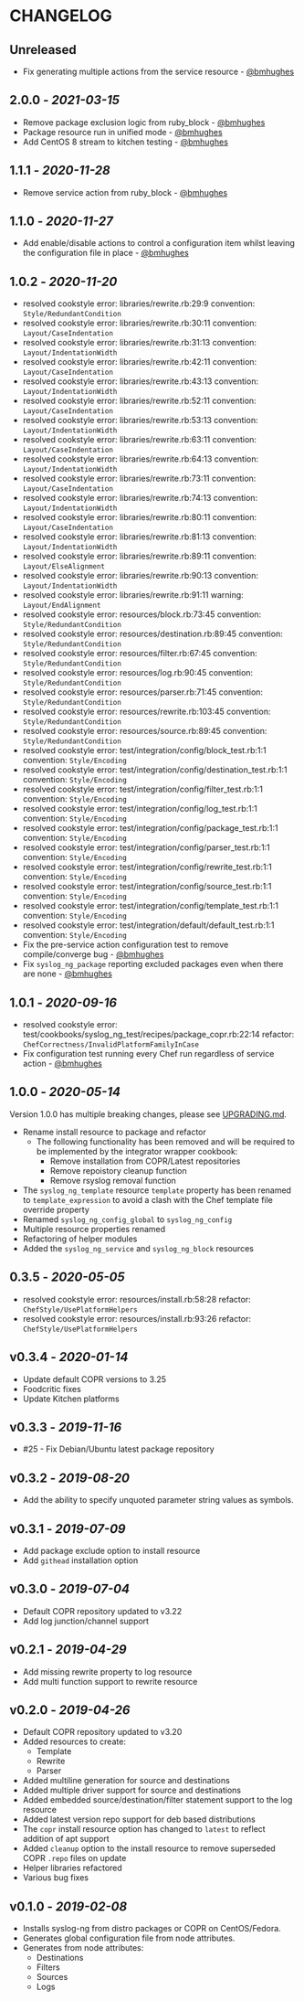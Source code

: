 # CHANGELOG

## Unreleased

- Fix generating multiple actions from the service resource - [@bmhughes](https://github.com/bmhughes)

## 2.0.0 - *2021-03-15*

- Remove package exclusion logic from ruby_block - [@bmhughes](https://github.com/bmhughes)
- Package resource run in unified mode - [@bmhughes](https://github.com/bmhughes)
- Add CentOS 8 stream to kitchen testing - [@bmhughes](https://github.com/bmhughes)

## 1.1.1 - *2020-11-28*

- Remove service action from ruby_block - [@bmhughes](https://github.com/bmhughes)

## 1.1.0 - *2020-11-27*

- Add enable/disable actions to control a configuration item whilst leaving the configuration file in place - [@bmhughes](https://github.com/bmhughes)

## 1.0.2 - *2020-11-20*

- resolved cookstyle error: libraries/rewrite.rb:29:9 convention: `Style/RedundantCondition`
- resolved cookstyle error: libraries/rewrite.rb:30:11 convention: `Layout/CaseIndentation`
- resolved cookstyle error: libraries/rewrite.rb:31:13 convention: `Layout/IndentationWidth`
- resolved cookstyle error: libraries/rewrite.rb:42:11 convention: `Layout/CaseIndentation`
- resolved cookstyle error: libraries/rewrite.rb:43:13 convention: `Layout/IndentationWidth`
- resolved cookstyle error: libraries/rewrite.rb:52:11 convention: `Layout/CaseIndentation`
- resolved cookstyle error: libraries/rewrite.rb:53:13 convention: `Layout/IndentationWidth`
- resolved cookstyle error: libraries/rewrite.rb:63:11 convention: `Layout/CaseIndentation`
- resolved cookstyle error: libraries/rewrite.rb:64:13 convention: `Layout/IndentationWidth`
- resolved cookstyle error: libraries/rewrite.rb:73:11 convention: `Layout/CaseIndentation`
- resolved cookstyle error: libraries/rewrite.rb:74:13 convention: `Layout/IndentationWidth`
- resolved cookstyle error: libraries/rewrite.rb:80:11 convention: `Layout/CaseIndentation`
- resolved cookstyle error: libraries/rewrite.rb:81:13 convention: `Layout/IndentationWidth`
- resolved cookstyle error: libraries/rewrite.rb:89:11 convention: `Layout/ElseAlignment`
- resolved cookstyle error: libraries/rewrite.rb:90:13 convention: `Layout/IndentationWidth`
- resolved cookstyle error: libraries/rewrite.rb:91:11 warning: `Layout/EndAlignment`
- resolved cookstyle error: resources/block.rb:73:45 convention: `Style/RedundantCondition`
- resolved cookstyle error: resources/destination.rb:89:45 convention: `Style/RedundantCondition`
- resolved cookstyle error: resources/filter.rb:67:45 convention: `Style/RedundantCondition`
- resolved cookstyle error: resources/log.rb:90:45 convention: `Style/RedundantCondition`
- resolved cookstyle error: resources/parser.rb:71:45 convention: `Style/RedundantCondition`
- resolved cookstyle error: resources/rewrite.rb:103:45 convention: `Style/RedundantCondition`
- resolved cookstyle error: resources/source.rb:89:45 convention: `Style/RedundantCondition`
- resolved cookstyle error: test/integration/config/block_test.rb:1:1 convention: `Style/Encoding`
- resolved cookstyle error: test/integration/config/destination_test.rb:1:1 convention: `Style/Encoding`
- resolved cookstyle error: test/integration/config/filter_test.rb:1:1 convention: `Style/Encoding`
- resolved cookstyle error: test/integration/config/log_test.rb:1:1 convention: `Style/Encoding`
- resolved cookstyle error: test/integration/config/package_test.rb:1:1 convention: `Style/Encoding`
- resolved cookstyle error: test/integration/config/parser_test.rb:1:1 convention: `Style/Encoding`
- resolved cookstyle error: test/integration/config/rewrite_test.rb:1:1 convention: `Style/Encoding`
- resolved cookstyle error: test/integration/config/source_test.rb:1:1 convention: `Style/Encoding`
- resolved cookstyle error: test/integration/config/template_test.rb:1:1 convention: `Style/Encoding`
- resolved cookstyle error: test/integration/default/default_test.rb:1:1 convention: `Style/Encoding`
- Fix the pre-service action configuration test to remove compile/converge bug - [@bmhughes](https://github.com/bmhughes)
- Fix `syslog_ng_package` reporting excluded packages even when there are none - [@bmhughes](https://github.com/bmhughes)

## 1.0.1 - *2020-09-16*

- resolved cookstyle error: test/cookbooks/syslog_ng_test/recipes/package_copr.rb:22:14 refactor: `ChefCorrectness/InvalidPlatformFamilyInCase`
- Fix configuration test running every Chef run regardless of service action - [@bmhughes](https://github.com/bmhughes)

## 1.0.0 - *2020-05-14*

Version 1.0.0 has multiple breaking changes, please see [UPGRADING.md](./UPGRADING.md).

- Rename install resource to package and refactor
  - The following functionality has been removed and will be required to be implemented by the integrator wrapper cookbook:
    - Remove installation from COPR/Latest repositories
    - Remove repoistory cleanup function
    - Remove rsyslog removal function
- The `syslog_ng_template` resource `template` property has been renamed to `template_expression` to avoid a clash with the Chef template file override property
- Renamed `syslog_ng_config_global` to `syslog_ng_config`
- Multiple resource properties renamed
- Refactoring of helper modules
- Added the `syslog_ng_service` and `syslog_ng_block` resources

## 0.3.5 - *2020-05-05*

- resolved cookstyle error: resources/install.rb:58:28 refactor: `ChefStyle/UsePlatformHelpers`
- resolved cookstyle error: resources/install.rb:93:26 refactor: `ChefStyle/UsePlatformHelpers`

## v0.3.4 - *2020-01-14*

- Update default COPR versions to 3.25
- Foodcritic fixes
- Update Kitchen platforms

## v0.3.3 - *2019-11-16*

- #25 - Fix Debian/Ubuntu latest package repository

## v0.3.2 - *2019-08-20*

- Add the ability to specify unquoted parameter string values as symbols.

## v0.3.1 - *2019-07-09*

- Add package exclude option to install resource
- Add `githead` installation option

## v0.3.0 - *2019-07-04*

- Default COPR repository updated to v3.22
- Add log junction/channel support

## v0.2.1 - *2019-04-29*

- Add missing rewrite property to log resource
- Add multi function support to rewrite resource

## v0.2.0 - *2019-04-26*

- Default COPR repository updated to v3.20
- Added resources to create:
  - Template
  - Rewrite
  - Parser
- Added multiline generation for source and destinations
- Added multiple driver support for source and destinations
- Added embedded source/destination/filter statement support to the log resource
- Added latest version repo support for deb based distributions
- The `copr` install resource option has changed to `latest` to reflect addition of apt support
- Added `cleanup` option to the install resource to remove superseded COPR `.repo` files on update
- Helper libraries refactored
- Various bug fixes

## v0.1.0 - *2019-02-08*

- Installs syslog-ng from distro packages or COPR on CentOS/Fedora.
- Generates global configuration file from node attributes.
- Generates from node attributes:
  - Destinations
  - Filters
  - Sources
  - Logs
